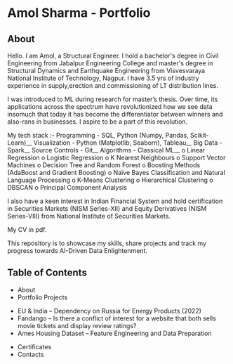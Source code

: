 # Amol Sharma - Portfolio

## About 

Hello. I am Amol, a Structural Engineer. I hold a bachelor's degree in Civil Engineering from Jabalpur Engineering College and master's degree in Structural Dynamics and Earthquake Engineering from Visvesvaraya National Institute of Technology, Nagpur. I have 3.5 yrs of industry experience in supply,erection and commissioning of LT distribution lines.

I was introduced to ML during research for master’s thesis. Over time, its applications across the spectrum have revolutionized how we see data insomuch that today it has become the differentiator between winners and also-rans in businesses. I aspire to be a part of this revolution. 

My tech stack :-  Programming - SQL, Python (Numpy, Pandas, Scikit-Learn)__
Visualization - Python (Matplotlib, Seaborn), Tableau__
Big Data - Spark__
Source Controls - Git__
Algorithms - Classical ML__ 
             o	Linear Regression
             o	Logistic Regression
             o  K Nearest Neighbours
             o	Support Vector Machines
             o	Decision Tree and Random Forest
             o	Boosting Methods (AdaBoost and Gradient Boosting)
             o	Naïve Bayes Classification and Natural Language Processing
             o	K-Means Clustering
             o	Hierarchical Clustering
             o	DBSCAN
             o	Principal Component Analysis

I also have a keen interest in Indian Financial System and hold certification in Securities Markets (NISM Series-XII) and Equity Derivatives (NISM Series-VIII) from National Institute of Securities Markets.

My CV in pdf.

This repository is to showcase my skills, share projects and track my progress towards AI-Driven Data Enlightenment.

## Table of Contents

- About
- Portfolio Projects
 * EU & India – Dependency on Russia for Energy Products (2022)
 * Fandango – Is there a conflict of interest for a website that both sells movie tickets and display review ratings?
 * Ames Housing Dataset – Feature Engineering and Data Preparation
- Certificates
- Contacts
